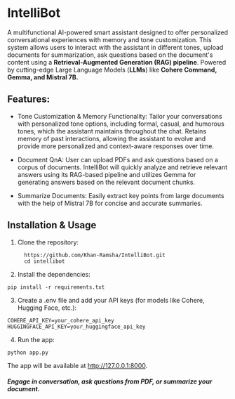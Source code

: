 # IntelliBot

A multifunctional AI-powered smart assistant designed to offer personalized conversational experiences with memory and tone customization. This system allows users to interact with the assistant in different tones, upload documents for summarization, ask questions based on the document's content using a **Retrieval-Augmented Generation (RAG) pipeline**. Powered by cutting-edge Large Language Models (**LLMs**) like **Cohere Command, Gemma, and Mistral 7B.**


## Features:

- Tone Customization & Memory Functionality: Tailor your conversations with personalized tone options, including formal, casual, and humorous tones, which the assistant maintains throughout the chat. Retains memory of past interactions, allowing the assistant to evolve and provide more personalized and context-aware responses over time.

- Document QnA: User can upload PDFs and ask questions based on a corpus of documents. IntelliBot will quickly analyze and retrieve relevant answers using its RAG-based pipeline and utilizes Gemma for generating answers based on the relevant document chunks. 

- Summarize Documents: Easily extract key points from large documents with the help of Mistral 7B for concise and accurate summaries.

## Installation & Usage

1. Clone the repository:

    ```
      https://github.com/Khan-Ramsha/IntelliBot.git
      cd intellibot
    ```

2. Install the dependencies:

  ```
  pip install -r requirements.txt
  ```

3. Create a .env file and add your API keys (for models like Cohere, Hugging Face, etc.):

  ```
  COHERE_API_KEY=your_cohere_api_key
  HUGGINGFACE_API_KEY=your_huggingface_api_key
  ```
4. Run the app:

  ```
  python app.py
  ```
The app will be available at http://127.0.0.1:8000.

##### Engage in conversation, ask questions from PDF, or summarize your document.

